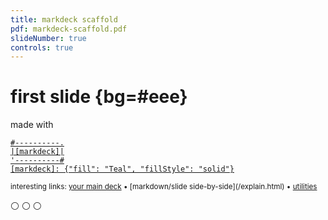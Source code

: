 ```yaml
---
title: markdeck scaffold
pdf: markdeck-scaffold.pdf
slideNumber: true
controls: true
---
```


# first slide {bg=#eee}

made with <a href="https://arnehilmann.github.io/markdeck/" target="_blank">
```render_a2s
#----------.
|[markdeck]|
'----------#
[markdeck]: {"fill": "Teal", "fillStyle": "solid"}
```
</a>


<small>
interesting links:
  <a href="/" target="_parent">your main deck</a>
• [markdown/slide side-by-side](/explain.html)
• <a href="//localhost:8081/" target="_blank">utilities</a>
</small>

⚪ ⚪ ⚪
